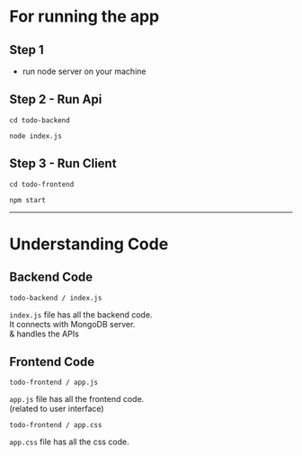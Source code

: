 # For running the app

## Step 1
* run node server on your machine

## Step 2 - Run Api
`cd todo-backend`

`node index.js`

## Step 3 - Run Client

`cd todo-frontend`

`npm start`

_______

# Understanding Code

## Backend Code

`todo-backend / index.js`

`index.js` file has all the backend code.\
It connects with MongoDB server.\
& handles the APIs

## Frontend Code

`todo-frontend / app.js`

`app.js` file has all the frontend code.\
(related to user interface)

`todo-frontend / app.css`

`app.css` file has all the css code.
